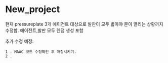 # New_project

현재 pressureplate 3개 에이전트 대상으로 발판이 모두 밟아야 문이 열리는 상황까지 수정함.
에이전트,발판 모두 렌덤 생성 포함

추가 수정 예정:

    1 . MAAC 코드 수정확인 후 매칭시키기.
    2 . 
